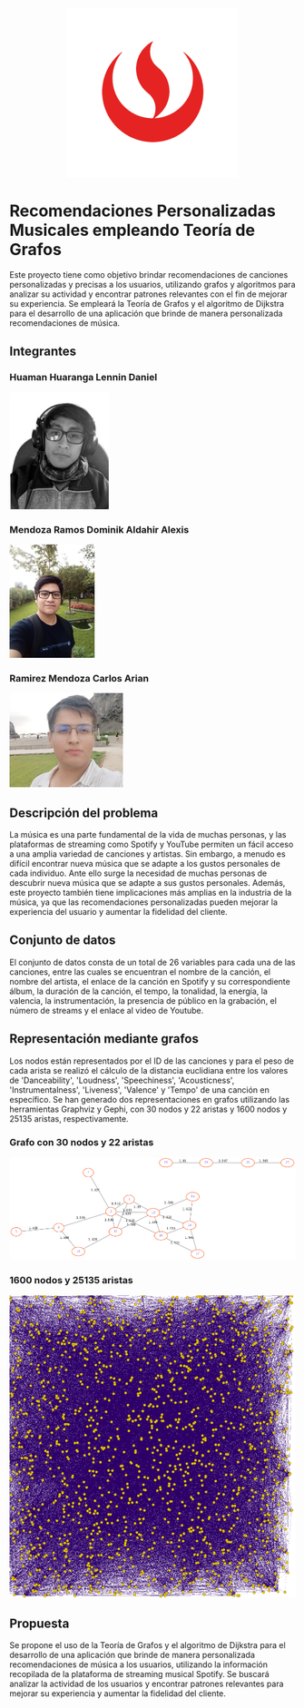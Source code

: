 <p align="center">
  <img src="https://github.com/BinaryCode-wave/Parcial/blob/main/imgs/UPC.png" alt="UPC">
</p>

# Recomendaciones Personalizadas Musicales empleando Teoría de Grafos
Este proyecto tiene como objetivo brindar recomendaciones de canciones personalizadas y precisas a los usuarios, utilizando grafos y algoritmos para analizar su actividad y encontrar patrones relevantes con el fin de mejorar su experiencia. Se empleará la Teoría de Grafos y el algoritmo de Dijkstra para el desarrollo de una aplicación que brinde de manera personalizada recomendaciones de música.

## Integrantes

### Huaman Huaranga Lennin Daniel
![Lennin Huaman](https://github.com/BinaryCode-wave/Parcial/blob/main/imgs/contributors/Lennin.png)


### Mendoza Ramos Dominik Aldahir Alexis
[![Dominik Mendoza](https://github.com/BinaryCode-wave/Parcial/blob/main/imgs/contributors/Dominik.png)](https://www.linkedin.com/in/dominik-mendoza-ramos-91496a224/)


### Ramirez Mendoza Carlos Arian
![Arian Ramirez](https://github.com/BinaryCode-wave/Parcial/blob/main/imgs/contributors/Arian.png)


## Descripción del problema

La música es una parte fundamental de la vida de muchas personas, y las plataformas de streaming como Spotify y YouTube permiten un fácil acceso a una amplia variedad de canciones y artistas. Sin embargo, a menudo es difícil encontrar nueva música que se adapte a los gustos personales de cada individuo. Ante ello surge la necesidad de muchas personas de descubrir nueva música que se adapte a sus gustos personales. Además, este proyecto también tiene implicaciones más amplias en la industria de la música, ya que las recomendaciones personalizadas pueden mejorar la experiencia del usuario y aumentar la fidelidad del cliente.

## Conjunto de datos

El conjunto de datos consta de un total de 26 variables para cada una de las canciones, entre las cuales se encuentran el nombre de la canción, el nombre del artista, el enlace de la canción en Spotify y su correspondiente álbum, la duración de la canción, el tempo, la tonalidad, la energía, la valencia, la instrumentación, la presencia de público en la grabación, el número de streams y el enlace al video de Youtube.

## Representación mediante grafos

Los nodos están representados por el ID de las canciones y para el peso de cada arista se realizó el cálculo de la distancia euclidiana entre los valores de 'Danceability', 'Loudness', 'Speechiness', 'Acousticness', 'Instrumentalness', 'Liveness', 'Valence' y 'Tempo' de una canción en específico. Se han generado dos representaciones en grafos utilizando las herramientas Graphviz y Gephi, con 30 nodos y 22 aristas y 1600 nodos y 25135 aristas, respectivamente.

### Grafo con 30 nodos y 22 aristas
![graph30](https://github.com/BinaryCode-wave/Parcial/blob/main/imgs/Graph30.png)

### 1600 nodos y 25135 aristas

![graph1600](https://github.com/BinaryCode-wave/Parcial/blob/main/imgs/Graph1600Nodes.png)

## Propuesta

Se propone el uso de la Teoría de Grafos y el algoritmo de Dijkstra para el desarrollo de una aplicación que brinde de manera personalizada recomendaciones de música a los usuarios, utilizando la información recopilada de la plataforma de streaming musical Spotify. Se buscará analizar la actividad de los usuarios y encontrar patrones relevantes para mejorar su experiencia y aumentar la fidelidad del cliente.